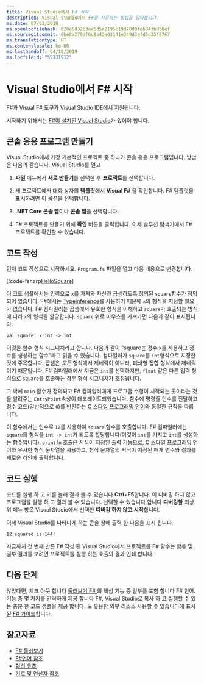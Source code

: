 ```yaml
---
title: Visual Studio에서 F# 시작
description: Visual Studio에서 F#을 사용하는 방법을 알아봅니다.
ms.date: 07/03/2018
ms.openlocfilehash: 020e5d32b3aa5d5a2195c19d70d8fe684fbd56ef
ms.sourcegitcommit: 0be8a279af6d8a43e03141e349d3efd5d35f8767
ms.translationtype: HT
ms.contentlocale: ko-KR
ms.lasthandoff: 04/18/2019
ms.locfileid: "59331912"
---
```

# <a name="get-started-with-f-in-visual-studio"></a>Visual Studio에서 F# 시작

F#과 Visual F# 도구가 Visual Studio IDE에서 지원됩니다.

시작하기 위해서는 [F#이 설치된 Visual Studio](install-fsharp.md#install-f-with-visual-studio)가 있어야 합니다.

## <a name="creating-a-console-application"></a>콘솔 응용 프로그램 만들기

Visual Studio에서 가장 기본적인 프로젝트 중 하나가 콘솔 응용 프로그램입니다.  방법은 다음과 같습니다.  Visual Studio를 열고

1. **파일** 메뉴에서 **새로 만들기**를 선택한 후 **프로젝트**를 선택합니다.

2. 새 프로젝트에서 대화 상자의 **템플릿**에서 **Visual F#** 을 확인합니다.  F# 템플릿을 표시하려면 이 옵션을 선택합니다.

3. **.NET Core 콘솔 앱**이나 **콘솔 앱**을 선택합니다.

3. F# 프로젝트를 만들기 위해 **확인** 버튼을 클릭힙니다.  이제 솔루션 탐색기에서 F# 프로젝트를 확인할 수 있습니다.

## <a name="writing-your-code"></a>코드 작성

먼저 코드 작성으로 시작하세요.  `Program.fs` 파일을 열고 다음 내용으로 변경합니다.

[!code-fsharp[HelloSquare](../../../samples/snippets/fsharp/getting-started/hello-square.fs)]

이 코드 샘플에서는 입력으로 `x`를 가져와 자신과 곱셈하도록 정의된 `square`함수가 정의되어 있습니다.  F#에서는 [Typeinference](../language-reference/type-inference.md)를 사용하기 때문에 `x`의 형식을 지정할 필요가 없습니다.  F# 컴파일러는 곱셈에서 유효한 형식을 이해하고 `square`가 호출되는 방식에 따라 `x`의 형식을 할당합니다.  `square` 위로 마우스를 가져가면 다음과 같이 표시됩니다.

```
val square: x:int -> int
```

이것을 함수 형식 시그니처라고 합니다.  다음과 같이 "square는 정수 x를 사용하고 정수를 생성하는 함수"라고 읽을 수 있습니다.  컴파일러가 `square`를 `int`형식으로 지정한 것에 주목합니다. 곱셈은 *모든* 형식에서 제네릭이 아니라, 폐쇄형 집합 형식에서 제네릭이기 때문입니다.  F# 컴파일러에서 지금은 `int`를 선택하지만, `float` 같은 다른 입력 형식으로 `square`를 호출하는 경우 형식 시그니처가 조정됩니다.

그 밖에 `main` 함수가 정의되고 F# 컴파일러에게 프로그램 수행이 시작되는 곳이라는 것을 알려주는 `EntryPoint`속성이 데코레이트되었습니다.  함수에 명령줄 인수를 전달하고 정수 코드(일반적으로 `0`)를 반환하는 [C 스타일 프로그래밍 언어](https://en.wikipedia.org/wiki/Entry_point#C_and_C.2B.2B)와 동일한 규칙을 따릅니다.

이 함수에서는 인수로 `12`를 사용하여 `square` 함수를 호출합니다.  F# 컴파일러에는 `square`의 형식을 `int -> int`가 되도록 할당합니다(이것이 `int`를 가지고 `int`를 생성하는 함수입니다).  `printfn` 호출은 서식이 지정된 출력 기능으로, C 스타일 프로그래밍 언어와 유사한 형식 문자열을 사용하고, 형식 문자열의 서식이 지정된 매개 변수와 결과를 새로운 라인에 출력합니다.

## <a name="running-your-code"></a>코드 실행

코드를 실행 하 고 키를 눌러 결과 볼 수 있습니다 **Ctrl**+**F5**합니다.  이 디버깅 하지 않고 프로그램을 실행 하 고 결과 볼 수 있습니다.  선택할 수 있습니다 합니다 **디버깅할** 최상위 메뉴 항목 Visual Studio에서 선택한 **디버깅 하지 않고 시작**합니다.

이제 Visual Studio를 나타나게 하는 콘솔 창에 출력 한 다음을 표시 됩니다.

```
12 squared is 144!
```

지금까지  첫 번째 만든 F# 작성 된 Visual Studio에서 프로젝트를 F# 함수는 함수 및 일부 결과를 보려면 프로젝트를 실행 하는 호출의 결과 인쇄 합니다.

## <a name="next-steps"></a>다음 단계

않았다면, 체크 아웃 합니다 [둘러보기 F# ](../tour.md)의 핵심 기능 중 일부를 포함 합니다 F# 언어.  기능 중 몇 가지를 간략하게 제공 합니다 F#, Visual Studio로 복사 하 고 실행할 수 있는 충분 한 코드 샘플을 제공 합니다.  도 유용한 외부 리소스 사용할 수 있습니다에 표시 된 [ F# 가이드](../index.md)합니다.

## <a name="see-also"></a>참고자료

- [F# 둘러보기](../tour.md)
- [F#언어 참조](../language-reference/index.md)
- [형식 유추](../language-reference/type-inference.md)
- [기호 및 연산자 참조](../language-reference/symbol-and-operator-reference/index.md)

